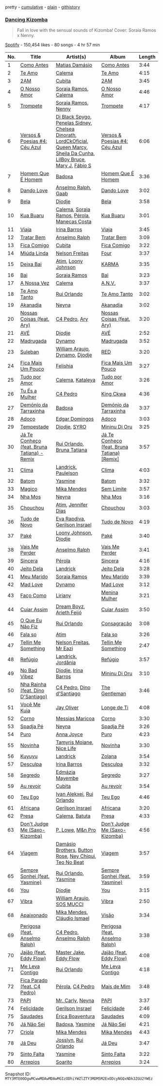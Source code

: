 pretty - [cumulative](/playlists/cumulative/37i9dQZF1DX1l6qs3gcM4U.md) - [plain](/playlists/plain/37i9dQZF1DX1l6qs3gcM4U) - [githistory](https://github.githistory.xyz/mackorone/spotify-playlist-archive/blob/main/playlists/plain/37i9dQZF1DX1l6qs3gcM4U)

### [Dancing Kizomba](https://open.spotify.com/playlist/37i9dQZF1DX1l6qs3gcM4U)

> Fall in love with the sensual sounds of Kizomba! Cover: Soraia Ramos x Nenny.

[Spotify](https://open.spotify.com/user/spotify) - 150,454 likes - 80 songs - 4 hr 57 min

| No. | Title | Artist(s) | Album | Length |
|---|---|---|---|---|
| 1 | [Como Antes](https://open.spotify.com/track/0dAZ5dCofHy6rquqU6YG29) | [Matias Damásio](https://open.spotify.com/artist/0E0XPqa6BzxSkhmhvzA3k2) | [Como Antes](https://open.spotify.com/album/5Ja0yJ2hIVxWq5lOtGQ6Ih) | 3:44 |
| 2 | [Te Amo](https://open.spotify.com/track/1pcARA1iBjvjnHgrMeo9c9) | [Calema](https://open.spotify.com/artist/6PIIKavZx20FlVKyIvb4Um) | [Te Amo](https://open.spotify.com/album/4xCCW00iAqMGJArZCBIVNZ) | 4:15 |
| 3 | [2AM](https://open.spotify.com/track/26iz22pkwZThajSbL8BVLE) | [Cubita](https://open.spotify.com/artist/22uy6DyvpF9Vt2PMWSm5di) | [2AM](https://open.spotify.com/album/2jvDIAAlla2IbwuoLUojvy) | 3:45 |
| 4 | [O Nosso Amor](https://open.spotify.com/track/23bemRVqcUNl1ujD87upis) | [Soraia Ramos](https://open.spotify.com/artist/6Hdj9MS399KY29SP12gI0L), [Calema](https://open.spotify.com/artist/6PIIKavZx20FlVKyIvb4Um) | [O Nosso Amor](https://open.spotify.com/album/0g47qzEGZUVkYQJzMQhIcU) | 4:46 |
| 5 | [Trompete](https://open.spotify.com/track/2PEIsEdhCs1ykvN9tY6erM) | [Soraia Ramos](https://open.spotify.com/artist/6Hdj9MS399KY29SP12gI0L), [Nenny](https://open.spotify.com/artist/2DEfqyWjAMIfKYMXb1V8L1) | [Trompete](https://open.spotify.com/album/6xGbYgroEdQLyEMdSeQqeS) | 4:17 |
| 6 | [Versos & Poesias \#4: Céu Azul](https://open.spotify.com/track/3VPdA0kcMEOiOq5Pk1oOul) | [Dj Black Spygo](https://open.spotify.com/artist/2A0VfJYVYzMd2EzexuHvjY), [Penelas Sidney](https://open.spotify.com/artist/29DNcEMcr9tzvXywJC2L6K), [Chelsea Dinorath](https://open.spotify.com/artist/0iFUMxC62joHJMxZwMZvzp), [LordCkOficial](https://open.spotify.com/artist/67pgzB2Th41qM0tR3mZvpH), [Queen Marcy](https://open.spotify.com/artist/1FpZb8gVHsR9NtEjEidlnT), [Sheila Da Cunha](https://open.spotify.com/artist/56PqlWBrVp8gAxmPVFXu7w), [LilBoy Bruce](https://open.spotify.com/artist/7tXm14yok4jpYlP6RB5QMn), [Mary J](https://open.spotify.com/artist/1UpLatwiEUHQne567fXpPY), [Fábio S](https://open.spotify.com/artist/2pYNKkkC9h3O4R24K0xIvU) | [Versos & Poesias \#4: Céu Azul](https://open.spotify.com/album/0RuuM2yV5MrV0b4JtcrRxk) | 6:06 |
| 7 | [Homem Que É Homem](https://open.spotify.com/track/7KeFg6QHNBmANqLu3N0kYh) | [Badoxa](https://open.spotify.com/artist/5ZOMkfINXvTF4GqNwHPsfW) | [Homem Que É Homem](https://open.spotify.com/album/3da7ZdV8PajvULvHWlVCYU) | 3:36 |
| 8 | [Dando Love](https://open.spotify.com/track/1h56pYe7mZgJ36J3Z1LOmQ) | [Anselmo Ralph](https://open.spotify.com/artist/1ts2oIXKCpWSRFnR78bulp), [Gaab](https://open.spotify.com/artist/2iK1rsbYstkSVn57M4s8ut) | [Dando Love](https://open.spotify.com/album/5GME6mPAR9UIGX4WmbzOCz) | 3:02 |
| 9 | [Bela](https://open.spotify.com/track/03iBdmxAQ20A3SeIBazzjS) | [Djodje](https://open.spotify.com/artist/62huveC2Mmi9nfW0ySqNwo) | [Bela](https://open.spotify.com/album/6wYlnMmxyiCqrQqiW2fDtA) | 3:58 |
| 10 | [Kua Buaru](https://open.spotify.com/track/4CleTVckv87HCeEpj05X52) | [Calema](https://open.spotify.com/artist/6PIIKavZx20FlVKyIvb4Um), [Soraia Ramos](https://open.spotify.com/artist/6Hdj9MS399KY29SP12gI0L), [Pérola](https://open.spotify.com/artist/34Gw52pP6ExWNrH6U6fpeO), [Manecas Costa](https://open.spotify.com/artist/4SQUUGQBAKH0w73RjAnozc) | [Kua Buaru](https://open.spotify.com/album/0H4JbF7EeFgoYvLixZpUpS) | 3:01 |
| 11 | [Viaja](https://open.spotify.com/track/2DDBsczCQqIQ09t7Uf2uG2) | [Irina Barros](https://open.spotify.com/artist/1oXW86kOCopYzoAWOOc6gj) | [Viaja](https://open.spotify.com/album/5PasfkH4nK8fillN3pAZRR) | 3:45 |
| 12 | [Tratar Bem](https://open.spotify.com/track/5Ypj0wxu8cOmefuzHkZZMw) | [Anselmo Ralph](https://open.spotify.com/artist/1ts2oIXKCpWSRFnR78bulp) | [Tratar Bem](https://open.spotify.com/album/54KtaVeBmJolKnvcSWFUTs) | 3:09 |
| 13 | [Fica Comigo](https://open.spotify.com/track/01qO8ZCxyp07BHfsigcI5P) | [Cubita](https://open.spotify.com/artist/22uy6DyvpF9Vt2PMWSm5di) | [Fica Comigo](https://open.spotify.com/album/7cg4MQKXsUNxQakPQVuZYE) | 3:22 |
| 14 | [Miúda Linda](https://open.spotify.com/track/0jmwFUYbHEqPY60yeJIGvT) | [Nelson Freitas](https://open.spotify.com/artist/6yWyIM8jA96kl3jlCXpabB) | [Four](https://open.spotify.com/album/796mwl4j1EFonUd7zdA6g5) | 3:37 |
| 15 | [Deixa Bai](https://open.spotify.com/track/1Gq0G2cxRRT9p627YSR5Jc) | [Atim](https://open.spotify.com/artist/6iFLWK7YxKQc9r5WPdoyJr), [Loony Johnson](https://open.spotify.com/artist/0AJ7gzFhNKeCeIpFNikyWv) | [KARMA](https://open.spotify.com/album/6WA3zvNiWjqHrUxDEIBEfQ) | 3:35 |
| 16 | [Bai](https://open.spotify.com/track/3ooG7GI5gSSROggAE2pnji) | [Soraia Ramos](https://open.spotify.com/artist/6Hdj9MS399KY29SP12gI0L) | [Bai](https://open.spotify.com/album/76HqC9jwLHzsx5OEWFjQbK) | 3:23 |
| 17 | [A Nossa Vez](https://open.spotify.com/track/5o9k5OSBM4sAY2bMekl8a8) | [Calema](https://open.spotify.com/artist/6PIIKavZx20FlVKyIvb4Um) | [A.N.V.](https://open.spotify.com/album/1KTc7vWWo2P6XMlEwAmd7N) | 3:37 |
| 18 | [Te Amo Tanto](https://open.spotify.com/track/3syibMhmDhttEP0TMH6cBd) | [Rui Orlando](https://open.spotify.com/artist/1g00QP1vSwdi3mnn0PmzPa) | [Te Amo Tanto](https://open.spotify.com/album/4dixo3rNF8P3i0IazGXqFj) | 3:02 |
| 19 | [Akanadja](https://open.spotify.com/track/5YFM2pnhKvoBUPOlBkCXrV) | [Neyna](https://open.spotify.com/artist/6lrpKiPnrnPLeKxKqIq7A7) | [Akanadja](https://open.spotify.com/album/2bvvjR9iZN9jo4qugFZnON) | 3:02 |
| 20 | [Nossas Coisas \(feat\. Ary\)](https://open.spotify.com/track/0ty1TRfXkmeQj8jIyYA1vE) | [C4 Pedro](https://open.spotify.com/artist/5IccCciXwIjKPROLcD1Qao), [Ary](https://open.spotify.com/artist/3POxlshfzeJs7SiHhl24ST) | [Nossas Coisas \(feat\. Ary\)](https://open.spotify.com/album/3VRpKagyNwZ57LGI4otjpw) | 3:20 |
| 21 | [AVÉ](https://open.spotify.com/track/6D9rsde59fT5cHjTqyWz6c) | [Djodje](https://open.spotify.com/artist/62huveC2Mmi9nfW0ySqNwo) | [AVÉ](https://open.spotify.com/album/4Yqrh5FabMU4qXPf4161BA) | 2:52 |
| 22 | [Madrugada](https://open.spotify.com/track/5EJm65BcKaozbl4aabantT) | [Dynamo](https://open.spotify.com/artist/6QIDj58kioY2urnpvAttwi) | [Madrugada](https://open.spotify.com/album/226EA8JuTzjROUvbVIPECb) | 3:52 |
| 23 | [Suleban](https://open.spotify.com/track/6nDSopKJiyH5XfhwNSsKYG) | [William Araujo](https://open.spotify.com/artist/0Y8ziaoma06j8kuFH2rjon), [Dynamo](https://open.spotify.com/artist/6QIDj58kioY2urnpvAttwi), [Djodje](https://open.spotify.com/artist/62huveC2Mmi9nfW0ySqNwo) | [RED](https://open.spotify.com/album/5wNjW2Z5HwxBy8ljV6BKff) | 3:20 |
| 24 | [Fica Mais Um Pouco](https://open.spotify.com/track/0BKlD2EIkCiMFCaAkaMfdd) | [Felishia](https://open.spotify.com/artist/2VQJ9qBV0mzZAVkDYt1gCm) | [Fica Mais Um Pouco](https://open.spotify.com/album/1sBE475AcbCUYyP7QHud24) | 3:27 |
| 25 | [Tudo por Amor](https://open.spotify.com/track/7LtfpklIMpsU0tWw0EbIOl) | [Calema](https://open.spotify.com/artist/6PIIKavZx20FlVKyIvb4Um), [Kataleya](https://open.spotify.com/artist/17ABH2YXJGKpvpoqeeQLSP) | [Tudo por Amor](https://open.spotify.com/album/0L7a3qE6SVlrzHpfZiD7Fa) | 3:26 |
| 26 | [Tu És a Mulher](https://open.spotify.com/track/3AxKlhbCVMwrDbP4laSyys) | [C4 Pedro](https://open.spotify.com/artist/5IccCciXwIjKPROLcD1Qao) | [King Ckwa](https://open.spotify.com/album/7F4vDACMrg7U40ZRAA1VTV) | 4:36 |
| 27 | [Demónio da Tarraxinha](https://open.spotify.com/track/2qNtAzgJYODcFPDskUAzE0) | [Badoxa](https://open.spotify.com/artist/5ZOMkfINXvTF4GqNwHPsfW) | [Demónio da Tarraxinha](https://open.spotify.com/album/7BGYpyDY0a1pzAW6bqlTTh) | 3:37 |
| 28 | [Adoço](https://open.spotify.com/track/7ffN1srH0lM39dddrG84Gs) | [Edgar Domingos](https://open.spotify.com/artist/24ln2MhGkr8aWPhqrgQ7LZ) | [Adoço](https://open.spotify.com/album/78htzYNaNcNaB3TN7W8cD5) | 3:03 |
| 29 | [Tempestade](https://open.spotify.com/track/2xJCPy4Cr88de0LCSIB2d2) | [Djodje](https://open.spotify.com/artist/62huveC2Mmi9nfW0ySqNwo), [SYRO](https://open.spotify.com/artist/55axQKUUXr8LoUcKagMp5x) | [Mininu Di Oru](https://open.spotify.com/album/5nuvoFFCWhSMnZPEs7v0nu) | 3:25 |
| 30 | [Já Te Conheço \(feat\. Bruna Tatiana\) \- Remix](https://open.spotify.com/track/2soAp2kfNmLbb22JJIc96y) | [Rui Orlando](https://open.spotify.com/artist/1g00QP1vSwdi3mnn0PmzPa), [Bruna Tatiana](https://open.spotify.com/artist/4mZaNN0by52KJgL6zARF3H) | [Já Te Conheço \(feat\. Bruna Tatiana\) \[Remix\]](https://open.spotify.com/album/1655GCvhUr4AWd8ZXPj71n) | 3:57 |
| 31 | [Clima](https://open.spotify.com/track/2ma0izMC7acJputUXY0Q7J) | [Landrick](https://open.spotify.com/artist/0K7M2QEMiMcok8igQeSsRU), [Paulelson](https://open.spotify.com/artist/1gtuNxM3BUBR2NYlJBCLxX) | [Clima](https://open.spotify.com/album/4qj9obJTYNr27vbvyFb6GX) | 4:03 |
| 32 | [Batom](https://open.spotify.com/track/7L77rpmvDOZw735WrQ6lV2) | [Yasmine](https://open.spotify.com/artist/1E1m4bwOYgSMH4Q8o7DJYr) | [Batom](https://open.spotify.com/album/6w1tgURgujpFVofGsctRC7) | 3:32 |
| 33 | [Magico](https://open.spotify.com/track/0WP4sAf9JKYvy1neTliv5C) | [Mika Mendes](https://open.spotify.com/artist/1oxDq8JrrBTX5Jnb7ftH1w) | [Sem Limite](https://open.spotify.com/album/6r1xwFSAEE9Y369dtleQLB) | 3:57 |
| 34 | [Nha Mos](https://open.spotify.com/track/0qD5EcVudLAqPhJfnkdA3m) | [Neyna](https://open.spotify.com/artist/6lrpKiPnrnPLeKxKqIq7A7) | [Nha Mos](https://open.spotify.com/album/4YsmkX7Bv5xoCcGYQEKxa0) | 3:16 |
| 35 | [Chouchou](https://open.spotify.com/track/4FSz7bPu2Otha5yvFZk1UQ) | [Atim](https://open.spotify.com/artist/6iFLWK7YxKQc9r5WPdoyJr), [Jennifer Dias](https://open.spotify.com/artist/45qwEAGFSoIAhlRJqYZIml) | [Chouchou](https://open.spotify.com/album/2moMpJNDCjO18fma2HUBo2) | 3:03 |
| 36 | [Tudo de Novo](https://open.spotify.com/track/0xdYdzu9XSwKTRjOWWUEgS) | [Eva Rapdiva](https://open.spotify.com/artist/3aS15wWCmzXkFRIvbu2KUd), [Gerilson Insrael](https://open.spotify.com/artist/4VnA54lsQnc9ImvrEY34fO) | [Tudo de Novo](https://open.spotify.com/album/0EOvEnan4nHBtwRKQ0qyfz) | 4:19 |
| 37 | [Paké](https://open.spotify.com/track/6h1WgpPEbJEbMew8esRdbF) | [Loony Johnson](https://open.spotify.com/artist/0AJ7gzFhNKeCeIpFNikyWv), [Djodje](https://open.spotify.com/artist/62huveC2Mmi9nfW0ySqNwo) | [Paké](https://open.spotify.com/album/4LOcAV2E28OEl7b5rwUlBA) | 3:40 |
| 38 | [Vais Me Perder](https://open.spotify.com/track/2F8dfybJCRcTL3fSMMm7o4) | [Anselmo Ralph](https://open.spotify.com/artist/1ts2oIXKCpWSRFnR78bulp) | [Vais Me Perder](https://open.spotify.com/album/5W9d4lHc86EOAPQ9dJYNMx) | 3:41 |
| 39 | [Sincera](https://open.spotify.com/track/7KGtx4NKAMLuY9vW0UbkKu) | [Pérola](https://open.spotify.com/artist/34Gw52pP6ExWNrH6U6fpeO) | [Sincera](https://open.spotify.com/album/3VjW8GG7L2KxIVDCm7TBdh) | 4:16 |
| 40 | [Jeito Dela](https://open.spotify.com/track/2KlwnCnbMC5s5CGu95vNgK) | [Landrick](https://open.spotify.com/artist/0K7M2QEMiMcok8igQeSsRU) | [Jeito Dela](https://open.spotify.com/album/1mGf42MV0CF54Jq8Ran4x1) | 3:28 |
| 41 | [Meu Marido](https://open.spotify.com/track/5zeTVFJmNIhn5DIkRDvFuo) | [Soraia Ramos](https://open.spotify.com/artist/6Hdj9MS399KY29SP12gI0L) | [Meu Marido](https://open.spotify.com/album/35GN3dkUAe9pzWBlnIondq) | 3:39 |
| 42 | [Mad Love](https://open.spotify.com/track/6J724avGtyTfnIWfKjlzLD) | [Dynamo](https://open.spotify.com/artist/6QIDj58kioY2urnpvAttwi) | [Mad Love](https://open.spotify.com/album/6DxudgqAsL7IH8h1b5DYPZ) | 3:12 |
| 43 | [Faço Como](https://open.spotify.com/track/78Eqonqp6yxXuYQtnffk0W) | [Liriany](https://open.spotify.com/artist/7gsMzXapXdZ5XzVPJp4rBd) | [Menina Mulher](https://open.spotify.com/album/6rq8aWZ8RXvsoKYd86nZBm) | 3:21 |
| 44 | [Cuiar Assim](https://open.spotify.com/track/1624vqUVv4mXnaV1M4z6Fd) | [Dream Boyz](https://open.spotify.com/artist/2T1cjraXeFGf3neQE2MHmf), [Arieth Feijó](https://open.spotify.com/artist/5jzapBMcVjDFRXFy4e2PgA) | [Cuiar Assim](https://open.spotify.com/album/79wdIV83MzqZW2WlrWpAEM) | 3:50 |
| 45 | [O Que Eu Não Fiz](https://open.spotify.com/track/4Xb0nnx2DynCIX0CQzDbyy) | [Rui Orlando](https://open.spotify.com/artist/1g00QP1vSwdi3mnn0PmzPa) | [Consagração](https://open.spotify.com/album/7MgCW29Wi7m2YdY6Q8sC9V) | 3:08 |
| 46 | [Fala so](https://open.spotify.com/track/5dCIpLHT7gTABbt7DoWEEk) | [Atim](https://open.spotify.com/artist/6iFLWK7YxKQc9r5WPdoyJr) | [Fala so](https://open.spotify.com/album/59O63s5iVmOQH7AWS67tqA) | 3:26 |
| 47 | [Tellin Me Something](https://open.spotify.com/track/25NM2Mrlz8NTm82HIOzeck) | [Nelson Freitas](https://open.spotify.com/artist/6yWyIM8jA96kl3jlCXpabB), [Mr Eazi](https://open.spotify.com/artist/4TAoP0f9OuWZUesao43xUW) | [Tellin Me Something](https://open.spotify.com/album/4pqUdkYZOgXe1WfETwoIVI) | 2:47 |
| 48 | [Refúgio](https://open.spotify.com/track/2X340mkvzsLi2xRAIXrQZM) | [Landrick](https://open.spotify.com/artist/0K7M2QEMiMcok8igQeSsRU), [Jordânia](https://open.spotify.com/artist/2c5g1W3OmA7GkOPZSWiwod) | [Refúgio](https://open.spotify.com/album/3mlR2ML69miWGHrnyaEySa) | 3:57 |
| 49 | [No Bad Vibez](https://open.spotify.com/track/4Csfj1xoyB2e9KcbhRempz) | [Djodje](https://open.spotify.com/artist/62huveC2Mmi9nfW0ySqNwo), [Irina Barros](https://open.spotify.com/artist/1oXW86kOCopYzoAWOOc6gj) | [Mininu Di Oru](https://open.spotify.com/album/5nuvoFFCWhSMnZPEs7v0nu) | 3:10 |
| 50 | [Nha Rainha \(feat\. Dino D'Santiago\)](https://open.spotify.com/track/2eWly1qDvIMnrV91WGvAzX) | [C4 Pedro](https://open.spotify.com/artist/5IccCciXwIjKPROLcD1Qao), [Dino d'Santiago](https://open.spotify.com/artist/7qb2GMJaX4HeXqqPPyYdlr) | [The Gentleman](https://open.spotify.com/album/6xea2QmncKCbmHNbxW1BJ0) | 3:46 |
| 51 | [Você Me Kuia](https://open.spotify.com/track/4gvDUHpTEiVHhDeeobenz4) | [Jay Oliver](https://open.spotify.com/artist/19ynMaKoJYvOhZATkHYt3X) | [Longe de Ti](https://open.spotify.com/album/03wfykCwviZBpxcxcBEaN1) | 4:08 |
| 52 | [Corno](https://open.spotify.com/track/65YDzoTd19yrff1ThXfmOW) | [Messias Maricoa](https://open.spotify.com/artist/2nGm3BYzGAxkIuptvhRD99) | [Corno](https://open.spotify.com/album/5wIj5r7RnXbgpY86w5NIRZ) | 3:30 |
| 53 | [Spadja Pé](https://open.spotify.com/track/77GqJV1VlOmOYuiKKOsSR1) | [Neyna](https://open.spotify.com/artist/6lrpKiPnrnPLeKxKqIq7A7) | [Spadja Pé](https://open.spotify.com/album/44eEnwTHqdpyDswxubqcWn) | 3:26 |
| 54 | [Puro](https://open.spotify.com/track/6SSlXfbFGZs7D4cIjO73dH) | [Anna Joyce](https://open.spotify.com/artist/0TFtGB2jsMA97sNDTLJ8QX) | [Puro](https://open.spotify.com/album/50AyTumEEiT1mXTY8zZqNi) | 4:23 |
| 55 | [Novinha](https://open.spotify.com/track/3YgyXiZE0E68EYvWDQ2RZd) | [Tamyris Moiane](https://open.spotify.com/artist/0DcdMBubONMXpTlmcWui2g), [Nice Life](https://open.spotify.com/artist/3aItXxnatnsBD8y7r80GuZ) | [Novinha](https://open.spotify.com/album/4RgA2js3fUyRfOX9No2Xrs) | 3:30 |
| 56 | [Kuyuyu](https://open.spotify.com/track/2ieA58j9Fsuo35Gwa6oX8P) | [Landrick](https://open.spotify.com/artist/0K7M2QEMiMcok8igQeSsRU) | [Zolana](https://open.spotify.com/album/1QZFUA00SScMMaea5DW1Mn) | 3:54 |
| 57 | [Desculpa](https://open.spotify.com/track/0TuuZwRot3vVK6tqV8zh2q) | [Irina Barros](https://open.spotify.com/artist/1oXW86kOCopYzoAWOOc6gj) | [Desculpa](https://open.spotify.com/album/258S9L0PGKl7o0dRA1A27H) | 3:32 |
| 58 | [Segredo](https://open.spotify.com/track/034IlOlEs16xC7Pl4j9RTk) | [Edmázia Mayembe](https://open.spotify.com/artist/1BHwRO5nJVVR0Vdn9vwDAs) | [Segredo](https://open.spotify.com/album/3uUtzU3MSm7NSLlDCSEyNi) | 3:27 |
| 59 | [Au revoir](https://open.spotify.com/track/4oMjvchKYV7mlrxJ50byCe) | [Cubita](https://open.spotify.com/artist/22uy6DyvpF9Vt2PMWSm5di) | [Au revoir](https://open.spotify.com/album/0FeMKRGs3x5kA5s0ZwZYu2) | 3:54 |
| 60 | [Teu Ego](https://open.spotify.com/track/2ZQdBUpl0oLp97sZ1F5vdQ) | [Ivan Alekxei](https://open.spotify.com/artist/4kR1QWyFVV4vr0JxkWv7EC), [Rui Orlando](https://open.spotify.com/artist/1g00QP1vSwdi3mnn0PmzPa) | [Teu Ego](https://open.spotify.com/album/2Q1f06VzUef6eeyAwa4QKa) | 4:46 |
| 61 | [Africana](https://open.spotify.com/track/39GEvvoMVqRnxpy69XGRvT) | [Gerilson Insrael](https://open.spotify.com/artist/4VnA54lsQnc9ImvrEY34fO) | [Africana](https://open.spotify.com/album/17vDciwK52wtjT5rFjmlXt) | 3:20 |
| 62 | [Presa](https://open.spotify.com/track/2pSOoP6FLJWeRBxdvhyvkJ) | [Calema](https://open.spotify.com/artist/6PIIKavZx20FlVKyIvb4Um), [Batuta](https://open.spotify.com/artist/3q0uYBkdRxSwrjR2cdPBtj) | [Presa](https://open.spotify.com/album/7iPZevwftNKGt6cq5iMPDD) | 4:33 |
| 63 | [Don't Judge Me \(Saxo\-Kizomba\)](https://open.spotify.com/track/4kfiS4tlucOjdcBXT29cVY) | [P\. Lowe](https://open.spotify.com/artist/5t3JjYIpjLiK8bjt5HAFDa), [M&n Pro](https://open.spotify.com/artist/13qKpK0ZU4XuJJTuoSXASK) | [Don't Judge Me \(Saxo\-Kizomba\)](https://open.spotify.com/album/7xpxOj2V9Pr00hgfNeeq4C) | 4:56 |
| 64 | [Viagem](https://open.spotify.com/track/6IhsfuAwE81uKkeJnzAW2a) | [Damásio Brothers](https://open.spotify.com/artist/6FRydQu73AnR88FL2Pndtu), [Button Rose](https://open.spotify.com/artist/6K2uG6jS3G38wI9ue1ifiD), [Ney Chiqui](https://open.spotify.com/artist/56hCHYdCpPCLU1fzXAIObp), [Teo No Beat](https://open.spotify.com/artist/4HLRxCBJE5n6Mm0sTzUEv2) | [Viagem](https://open.spotify.com/album/1kvWCOAFrsGVljCwx5uXPO) | 3:57 |
| 65 | [Sempre Sonhei \(feat\. Yasmine\)](https://open.spotify.com/track/64Q24Ag632aSnXA2MnoRet) | [Rui Orlando](https://open.spotify.com/artist/1g00QP1vSwdi3mnn0PmzPa), [Yasmine](https://open.spotify.com/artist/1E1m4bwOYgSMH4Q8o7DJYr) | [Sempre Sonhei \(feat\. Yasmine\)](https://open.spotify.com/album/28CIGKGLowlhWdHy7G8IHO) | 3:59 |
| 66 | [You](https://open.spotify.com/track/4oj1WpRBb0K4BVsonGwENA) | [Djodje](https://open.spotify.com/artist/62huveC2Mmi9nfW0ySqNwo) | [You](https://open.spotify.com/album/3dshYkPBm10Z8AmEzhXCu7) | 3:15 |
| 67 | [Vibra](https://open.spotify.com/track/4Puvx015SEBAgnvPFi3yGq) | [William Araujo](https://open.spotify.com/artist/0Y8ziaoma06j8kuFH2rjon), [SOS MUCCI](https://open.spotify.com/artist/21ocGsKFd81lXPoObBFoCU) | [Vibra](https://open.spotify.com/album/3y3l6JbXvuBAKP5TGY7Fu2) | 2:50 |
| 68 | [Apaixonado](https://open.spotify.com/track/0YOLLYNnFbOz0xagmru0SD) | [Mika Mendes](https://open.spotify.com/artist/1oxDq8JrrBTX5Jnb7ftH1w), [Cláudio Ismael](https://open.spotify.com/artist/5EoiaFh1ngnwqgcptsXRTo) | [Visão](https://open.spotify.com/album/5xiIvycERRfpQd1P3bGN9d) | 3:34 |
| 69 | [Perigosa \(feat\. Anselmo Ralph\)](https://open.spotify.com/track/0r2ZBAHKX36U3do2a3E0Vd) | [C4 Pedro](https://open.spotify.com/artist/5IccCciXwIjKPROLcD1Qao), [Anselmo Ralph](https://open.spotify.com/artist/1ts2oIXKCpWSRFnR78bulp) | [Perigosa \(feat\. Anselmo Ralph\)](https://open.spotify.com/album/4qqYgCeX9DdyG9Seds57QX) | 3:38 |
| 70 | [Jajão \(feat\. Eddy Flow\)](https://open.spotify.com/track/3wgRc4Rkba9wxgJ8gxgX8I) | [Master Jake](https://open.spotify.com/artist/7tdSrdoqbAniXIyahnjsXX), [Eddy Flow](https://open.spotify.com/artist/3Hr0eR1NAk4mjPW9WXjsMi) | [Jajão \(feat\. Eddy Flow\)](https://open.spotify.com/album/6EXDkJvIsctHejnqH1aQyN) | 4:08 |
| 71 | [Me Leva Contigo](https://open.spotify.com/track/1iRDn08Im0yWFH1b7oZ6E5) | [Rui Orlando](https://open.spotify.com/artist/1g00QP1vSwdi3mnn0PmzPa) | [Me Leva Contigo](https://open.spotify.com/album/7lBcm5RypJALhpWxsjh7sM) | 4:18 |
| 72 | [Fica Parado \(feat\. C4 Pedro\)](https://open.spotify.com/track/7qeh3o6nW5XCZZjbMCEVWd) | [Pérola](https://open.spotify.com/artist/34Gw52pP6ExWNrH6U6fpeO), [C4 Pedro](https://open.spotify.com/artist/5IccCciXwIjKPROLcD1Qao) | [Mais de Mim](https://open.spotify.com/album/6evUi8BHqDJDURIBsPRPLi) | 3:48 |
| 73 | [PAPI](https://open.spotify.com/track/70FTIbOX3uHbojVi37Rk6K) | [Mr\. Carly](https://open.spotify.com/artist/4BofeMOqLTsJy8xcSQaJzE), [Neyna](https://open.spotify.com/artist/6lrpKiPnrnPLeKxKqIq7A7) | [PAPI](https://open.spotify.com/album/1pN6zDDiw0bGLgm4xGkbnD) | 3:37 |
| 74 | [Felicidade](https://open.spotify.com/track/362ZNrWuatoPVRTI7AEAzb) | [Gerilson Insrael](https://open.spotify.com/artist/4VnA54lsQnc9ImvrEY34fO) | [Felicidade](https://open.spotify.com/album/2UDLD0fwPAfijkPBFuRo2i) | 2:46 |
| 75 | [Saudades](https://open.spotify.com/track/0AkkOR1hyR97eqGIHvdP27) | [Érica Boaventura](https://open.spotify.com/artist/1iCTkpYE0TcjFrlpX8LPYg) | [Saudades](https://open.spotify.com/album/0FwrB6QGCHO4KBkgJFfinO) | 4:09 |
| 76 | [Já Não Sei](https://open.spotify.com/track/2axmBwJacXBbSqvVbxtNzY) | [Badoxa](https://open.spotify.com/artist/5ZOMkfINXvTF4GqNwHPsfW), [Yasmine](https://open.spotify.com/artist/1E1m4bwOYgSMH4Q8o7DJYr) | [Já Não Sei](https://open.spotify.com/album/5vPwS60vaPLCjp3L58jluO) | 4:21 |
| 77 | [Criola](https://open.spotify.com/track/2Huk69nfKmAqeN4m2S7Ybj) | [Mika Mendes](https://open.spotify.com/artist/1oxDq8JrrBTX5Jnb7ftH1w) | [Mika Mendes](https://open.spotify.com/album/7eJwbjpb27cnOxjH5vXr5q) | 4:43 |
| 78 | [Já Deu](https://open.spotify.com/track/4eo1CxcskGhl9oZmuUBHOK) | [Josslyn](https://open.spotify.com/artist/7DaYWbVfmn3AtcUJua9yYF), [Rui Orlando](https://open.spotify.com/artist/1g00QP1vSwdi3mnn0PmzPa) | [Já Deu](https://open.spotify.com/album/4rgy3MldlssfZpgzOFCq8G) | 3:47 |
| 79 | [Sinto Falta](https://open.spotify.com/track/3HjUVOsrtf2fkJRXaXzhkO) | [Yasmine](https://open.spotify.com/artist/1E1m4bwOYgSMH4Q8o7DJYr) | [Sinto Falta](https://open.spotify.com/album/10aek1HVhJYomxdvkC7jyq) | 3:22 |
| 80 | [Arrepios](https://open.spotify.com/track/7KBOMXpAmxO7kmPpyj43vb) | [Soarito](https://open.spotify.com/artist/4Gbn1gCF4FzZ08ST13lesv) | [Arrepios](https://open.spotify.com/album/430jQV4UrweqvoV5osODxI) | 3:24 |

Snapshot ID: `MTY3MTE0ODgwMCwwMDAwMDAwMGIzODhiYWZlZTY3MDM5M2ExODcyNGQxNDk3ZGU2YWEz`

